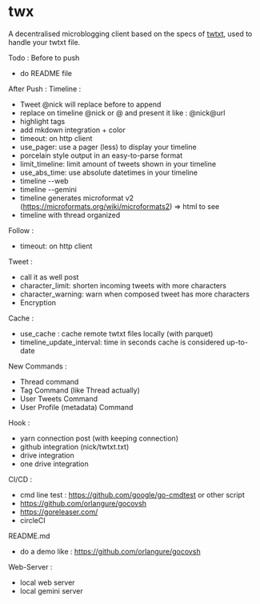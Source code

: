 # twx

A decentralised microblogging client based on the specs of [twtxt](https://dev.twtxt.net/), used to handle your twtxt file.


Todo :
Before to push
- do README file

After Push :
Timeline : 
- Tweet @nick will replace before to append
- replace on timeline  @nick or @<nick url> and present it like : @nick@url
- highlight tags
- add mkdown integration + color
- timeout: on http client
- use_pager: use a pager (less) to display your timeline
- porcelain style output in an easy-to-parse format
- limit_timeline: limit amount of tweets shown in your timeline
- use_abs_time: use absolute datetimes in your timeline
- timeline --web
- timeline --gemini
- timeline generates microformat v2 (https://microformats.org/wiki/microformats2) => html to see
- timeline with thread organized

Follow : 
- timeout: on http client

Tweet :
- call it as well post
- character_limit: shorten incoming tweets with more characters
- character_warning: warn when composed tweet has more characters
- Encryption

Cache :
- use_cache : cache remote twtxt files locally (with parquet)
- timeline_update_interval: time in seconds cache is considered up-to-date

New Commands :
- Thread command
- Tag Command (like Thread actually)
- User Tweets Command
- User Profile (metadata) Command

Hook :
- yarn connection post (with keeping connection)
- github integration (nick/twtxt.txt)
- drive integration
- one drive integration 

CI/CD :
- cmd line test : https://github.com/google/go-cmdtest or other script
- https://github.com/orlangure/gocovsh
- https://goreleaser.com/
- circleCI


README.md
- do a demo like : https://github.com/orlangure/gocovsh

Web-Server :
- local web server
- local gemini server


